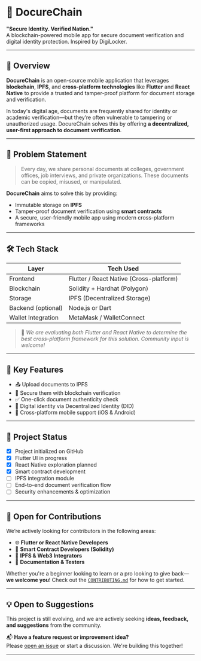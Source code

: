# 📄 DocureChain

**"Secure Identity. Verified Nation."**  
A blockchain-powered mobile app for secure document verification and digital identity protection. Inspired by DigiLocker.

---

## 🚀 Overview

**DocureChain** is an open-source mobile application that leverages **blockchain**, **IPFS**, and **cross-platform technologies** like **Flutter** and **React Native** to provide a trusted and tamper-proof platform for document storage and verification.

In today's digital age, documents are frequently shared for identity or academic verification—but they’re often vulnerable to tampering or unauthorized usage. DocureChain solves this by offering **a decentralized, user-first approach to document verification**.

---

## 🧠 Problem Statement

> Every day, we share personal documents at colleges, government offices, job interviews, and private organizations. These documents can be copied, misused, or manipulated.

**DocureChain** aims to solve this by providing:
- Immutable storage on **IPFS**
- Tamper-proof document verification using **smart contracts**
- A secure, user-friendly mobile app using modern cross-platform frameworks

---

## 🛠️ Tech Stack

| Layer              | Tech Used                                  |
|--------------------|---------------------------------------------|
| Frontend           | Flutter / React Native (Cross-platform)     |
| Blockchain         | Solidity + Hardhat (Polygon)                |
| Storage            | IPFS (Decentralized Storage)                |
| Backend (optional) | Node.js or Dart                             |
| Wallet Integration | MetaMask / WalletConnect                    |

> 🧪 *We are evaluating both Flutter and React Native to determine the best cross-platform framework for this solution. Community input is welcome!*

---

## 📱 Key Features

- 📤 Upload documents to IPFS
- 🔐 Secure them with blockchain verification
- ✅ One-click document authenticity check
- 👤 Digital identity via Decentralized Identity (DID)
- 📲 Cross-platform mobile support (iOS & Android)

---

## 🧪 Project Status

- [x] Project initialized on GitHub
- [x] Flutter UI in progress
- [x] React Native exploration planned
- [x] Smart contract development
- [ ] IPFS integration module
- [ ] End-to-end document verification flow
- [ ] Security enhancements & optimization

---

## 🤝 Open for Contributions

We’re actively looking for contributors in the following areas:

- 🌐 **Flutter or React Native Developers**
- 🔗 **Smart Contract Developers (Solidity)**
- 🧠 **IPFS & Web3 Integrators**
- 📝 **Documentation & Testers**

Whether you're a beginner looking to learn or a pro looking to give back—**we welcome you**! Check out the [`CONTRIBUTING.md`](./CONTRIBUTING.md) for how to get started.

---

## 💡 Open to Suggestions

This project is still evolving, and we are actively seeking **ideas, feedback, and suggestions** from the community.

📬 **Have a feature request or improvement idea?**  
Please [open an issue](https://github.com/charanxcode/docurechain/issues) or start a discussion. We're building this together!

---
